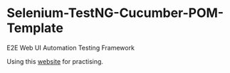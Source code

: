 # Selenium-TestNG-Cucumber-POM-Template
E2E Web UI Automation Testing Framework


Using this [website](https://rahulshettyacademy.com/AutomationPractice/) for practising.
